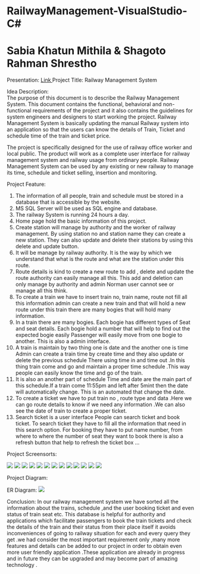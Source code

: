 # RailwayManagement-VisualStudio-C#
# Sabia Khatun Mithila & Shagoto Rahman Shrestho
Presentation: <a href="https://github.com/shrestho10/RailwayManagement-VisualStudio-C-/blob/master/Railway.pptx">Link </a>
Project Title: Railway Management System

Idea Description:  
The purpose of this document is to describe the Railway Management System. This document contains the functional, behavioral and non-functional requirements of the project and it also contains the guidelines for system engineers and designers to start working the project.
 Railway Management System is basically updating the manual Railway system into an application so that the users can know the details of Train, Ticket and schedule time of the train and ticket price. 

The project is specifically designed for the use of railway office worker and local public. The product will work as a complete user interface for railway management system and railway usage from ordinary people. Railway Management System can be used by any existing or new railway to manage its time, schedule and ticket selling, insertion and monitoring.    




Project Feature: 
1. The information of all people, train and schedule must be stored in a database that is accessible by the website. 
2. MS SQL Server will be used as SQL engine and database. 
3. The railway System is running 24 hours a day.
4. Home page hold the basic information of this project. 
5. Create station will manage by authority and the worker of railway management. By using station no and station name they can create a new station. They can also update and delete their stations by using this delete and update button.
6. It will be manage by railway authority. It is the way by which we understand that what is the route and what are the station under this route.
7. Route details is kind to create a new route to add , delete and update the route authority can easily manage all this. This add and deletion can only manage by authority and admin Norman user cannot see or manage all this think.
8. To create a train we have to insert train no, train name, route not fill all this information admin can create a new train and that will hold a new route under this train there are many bogies that will hold many information.
9. In a train there are many bogies. Each bogie has different types of Seat and seat details. Each bogie hold a number that will     help to find out the expected bogie easily Passenger will easily move from one bogie to another. This is also a admin interface. 
10. A train is maintain by two thing one is date and the another one is time Admin can create a train time by create time and they also update or delete the previous schedule There using time in and time out .In this thing train come and go and maintain a proper time schedule .This way people can easily know the time and go of the train.
11. It is also an another part of schedule Time and date are the main part of this schedule.If a train come 11:55pm and left after 5mint then the date will automatically change. This is an automated that change the date.
12. To create a ticket we have to put train no , route type and data .Here we can go route details to know if we need any information .We can also see the date of train to create a proper ticket.
13. Search ticket is a user interface People can search ticket and book ticket. To search ticket they have to fill all the information that need in this search option. For booking they have to put name number, from where to where the number of seat they want to book there is also a refresh button that help to refresh the ticket box …




Project Screensorts:
 
<img src="1.png">
 <img src="2.png">
<img src="3.png">
 <img src="4.png">
 <img src="5.png">
 <img src="6.png">
<img src="7.png">
 <img src="8.png">
<img src="9.png">
 <img src="10.png">
<img src="11.png">
 <img src="12.png">
<img src="13.png">


Project Diagram:

ER Diagram:
 <img src="14.jpg">

 


Conclusion:
In our railway management system we have sorted all the information about the trains, schedule ,and the user booking ticket and even status of train seat etc. This database is helpful for authority and applications which facilitate passengers to book the train tickets and check the details of the train and their status from their place itself it avoids inconveniences of going to railway situation for each  and every query they get .we had consider the most important requirement only ,many more features and details can be added to our project in order to obtain even more user friendly application .These application are already in progress and in future they can be upgraded and may become part of amazing technology .


   


